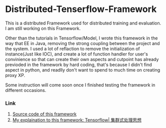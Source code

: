 # Distributed-Tenserflow-Framework

This is a distributed Framework used for distributed training and evaluation. I am still working on this Framework.

Other than the tutorials in Tensorflow/Model, I wrote this framework in the way that EE in Java, removing the strong coupling between the project and the system. I used a lot of reflaction to remove the initialization of instance(Just like IOC), and create a lot of function handler for user's convinience so that can create their own aspects and cutpoint has already previoded in the framework by hard coding, that's because I didn't find aspect in python, and readlly don't want to spend to much time on creating proxy XP.

Some instruction will come soon once I finished testing the framework in different occasions.

### Link
1. [Source code of this framework](https://github.com/Seanforfun/Distributed-Tensorflow-Framework)
2. [My explaination to this framework: Tensorflow| 集群式处理思想](https://seanforfun.github.io/deeplearning/2018/12/03/DistributeTensorflowFramework.html)
